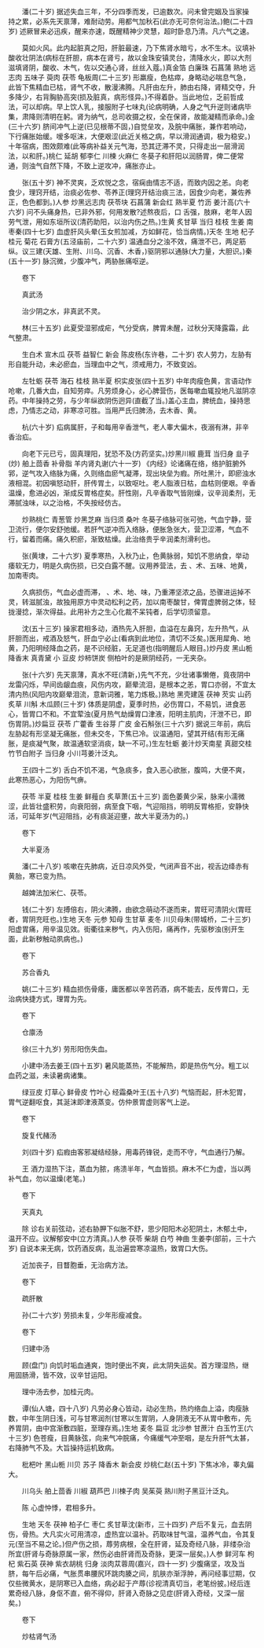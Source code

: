 <!-- { "loadSidebar": true } -->
　　潘(二十岁) 据述失血三年，不分四季而发，已逾数次。问未曾完姻及当家操持之累，必系先天禀薄，难耐动劳。用都气加秋石(此亦无可奈何治法。)鲍(二十四岁) 述厥冒来必迅疾，醒来亦速，既醒精神少灵慧，超时卧息乃清。凡六气之速。

　　莫如火风。此内起脏真之阳，肝脏最速，乃下焦肾水暗亏，水不生木。议填补酸收壮阴法(病标在肝胆，病本在肾亏，故以金珠安镇灵台，清降水火，即以大剂滋填肾阴，酸收、木气，佐以交通心肾，丝丝入蔻。)真金箔 白廉珠 石菖蒲 熟地 远志肉 五味子 萸肉 茯苓 龟板周(二十三岁) 形羸瘦，色枯瘁，身略动必喘息气急，此皆下焦精血已枯，肾气不收，散漫沸腾。凡肝由左升，肺由右降，肾精交夺，升多降少，右背胸胁高突(损及脏真，病形怪异。)不得着卧。当此地位，乏前哲成法，可以却病。早上饮人乳，接服附子七味丸(论病明确，人身之气升逆则诸病毕集，肃降则清明在躬。肾为纳气，总司收摄之权，全在保肾，故能凝精而承命。)金(三十六岁) 脐间冲气上逆(已见根蒂不固，)自觉垒攻，及脘中痛胀，兼作若响动，下行痛胀始缓。嗳多呕沫，大便艰涩(此近关格之病，早以滑润通调，极为稳安。)十年宿病，图效颇难(此等病补益关元气海，恐其迂滞不灵，只得走出一层滑润法，以和肝。)桃仁 延胡 郁李仁 川楝 火麻仁 冬葵子和肝阳以润肠胃，俾二便常通，则浊气自然下降，不致上逆攻冲，痛胀亦止。

　　张(五十岁) 神不灵爽，乏欢悦之念，宿痫由情志不适，而致内因之恙。向老食少，理窍开结，治痰必佐参、苓养正(理窍开结治痰三法，因食少向老，兼佐养正，色色都到。)人参 炒黑远志肉 茯苓块 石菖蒲 新会红 熟半夏 竹沥 姜汁高(六十六岁) 问不头痛身热，已非外邪，何用发散?述熬夜后，口 舌强，肢麻，老年人因劳气泄，用如东垣所议(清药助阳，以治内伤之热。)生黄 炙甘草 当归 桂枝 生姜 南枣秦(四十七岁) 血虚肝风头晕(玉女煎加减，方如鲜花，恰当病情。)天冬 生地 杞子 桂元 菊花 石膏方(五泾庙前，二十六岁) 温通血分之浊不效，痛泄不已，两足筋纵。议三建(天雄、生附、川乌、沉香、木香，)驱阴邪以通脉(大力量，大胆识。)秦(五十一岁) 脉沉微，少腹冲气，两胁胀痛呕逆。

　　卷下

　　真武汤

　　治少阴之水，非真武不灵。

　　林(三十五岁) 此夏受湿邪成疟，气分受病，脾胃未醒，过秋分天降露霜，此气整肃。

　　生白术 宣木瓜 茯苓 益智仁 新会 陈皮杨(东许巷，二十岁) 农人劳力，左胁有形自能升动，未必瘀血，当理血中之气，须戒用力，不致变凶。

　　左牡蛎 茯苓 海石 桂枝 熟半夏 枳实皮张(四十五岁) 中年肉瘦色黄，言语动作呛嗽，几番大血，自知劳瘁。凡劳烦身心，必心脾营伤，医每嗽血辄投地凡滋阴凉药。中年操持之劳，与少年纵欲阴伤迥异(直截了当。)盖心主血，脾统血，操持思虑，乃情志之动，非寒凉可胜。当用严氏归脾汤，去木香、黄。

　　杭(六十岁) 疝病属肝，子和每用辛香泄气，老人睾大偏木，夜溺有淋，非辛香治疝。

　　向老下元已亏，固真理阳，犹恐不及(方药坚实。)炒黑川椒 鹿茸 当归身 韭子(炒) 舶上茴香 补骨脂 羊内肾丸谢(六十一岁) 《内经》论诸痛在络，络护脏腑外郛，逆气攻入络脉为痛，久则络血瘀气凝滞，现出块垒为瘕。所吐黑汁，即瘀浊水液相混。初因嗔怒动肝，肝传胃土，以致呕吐。老人脂液日枯，血枯则便艰。辛香温燥，愈进必凶，渐成反胃格症矣。肝性刚，凡辛香取气皆刚燥，议辛润柔剂，无滞腻浊味，以之治格，不失按经仿古。

　　炒熟桃仁 青葱管 炒黑芝麻 当归须 桑叶 冬葵子络脉可张可弛，气血宁静，营卫流行，便尔安舒弛缓。若肝气逆冲而入络脉，便胀急张大，营卫涩滞，气血不行，留着而痛。痛久积瘀，渐致枯燥。此治络贵乎辛润柔剂滑利也。

　　张(黄埭，二十六岁) 夏季寒热，入秋乃止，色黄脉弱，知饥不思纳食，举动痿软无力，明是久病伤损，已交白露不醒。议用养营法，去 、术、五味、地黄，加南枣肉。

　　久病损伤，气血必虚而滞， 、术、地、味，乃重滞坚浓之品，恐骤进运掉不灵，转滋腻浊，故独用原方中灵动松利之药，加以南枣酸甘，俾胃虚脾弱之体，轻拢漫捻，渐次得益。此用补方之生心化裁不呆钝者，后学切须留意。

　　沈(五十三岁) 操家君相多动，酒热先入肝胆，血溢在左鼻窍，左升热气，从肝胆而出，戒酒及怒气，肝血宁必止(看病到此地位，清切不泛矣。)医用犀角、地黄，乃阳明经降血之药，是不识经脏，无足道也(指明醒后人眼目。)炒丹皮 黑山栀 降香末 真青黛 小 豆皮 炒柿饼炭 侧柏叶的是厥阴经药，一无夹杂。

　　张(十六岁) 先天禀薄，真水不旺(清新，)先气不充，少壮诸事懒倦，竟夜阴中龙雷闪烁，早间齿龈血痕，风伤内攻，巅晕流泪，是根本之恙，胃口亦弱，不宜太清内热(风阳内攻巅晕泪流，意新词雅，笔力炼极。)熟地 黑壳建莲 茯神 芡实 山药 炙草 川斛 木瓜顾(三十岁) 体质是阴虚，夏季时热，必伤胃口，不易饥，进食恶心，皆胃口不和。不宜荤浊(夏月热气劫燥胃口津液，阳明主肌肉，汗泄不已，即伤胃阴。)炒扁豆 茯苓 广藿香 生谷芽 广皮 金石斛张(三十六岁) 据说三年前，病后左胁起有形坚凝无痛胀，但未交冬，下焦已冷。议温通阳，望其开结(有形无痛胀，是痰凝气聚，故温通软坚消痰，缺一不可。)生左牡蛎 姜汁炒天南星 真甜交桂 竹节白附子 当归身 小川芎姜汁泛丸。

　　王(四十二岁) 舌白不饥不渴，气急痰多，食入恶心欲胀，腹鸣，大便不爽，此寒热恶心，为阳伤气痹。

　　茯苓 半夏 桂枝 生姜 鲜薤白 炙草萧(五十三岁) 面色萎黄少采，脉来小濡微涩，此皆壮盛积劳，向衰阳弱，病至食下咽，气迎阻挡，明明反胃格拒，安静快活，可延年岁(气迎阻挡，必有痰涎迎壅，故大半夏汤为的。)

　　卷下

　　大半夏汤

　　潘(二十八岁) 咳嗽在先肺病，近日凉风外受，气闭声音不出，视舌边绛赤有黄胎，寒已变为热。

　　越婢法加米仁、茯苓。

　　钱(二十岁) 左搏倍右，阴火沸腾，由欲念萌动不遂而来，胃旺可清阴火(胃旺者，胃阴充旺也。)生地 天冬 元参 知母 生甘草 麦冬 川贝母朱(带城桥，二十三岁) 阳虚胃痛，用辛温见效。街衢往来秽气，内入伤阳，痛再作，先驱秽浊(别开生面，此新秽触动夙病也。)

　　卷下

　　苏合香丸

　　姚(二十三岁) 精血损伤骨痿，庸医都以辛苦药酒，病不能去，反传胃口，无治病快捷方式，理胃为先。

　　卷下

　　仓廪汤

　　徐(三十九岁) 劳形阳伤失血。

　　小建中汤去姜王(四十五岁) 暑风能蒸热，不能解热，即是热伤气分。粗工以血药之滋，未读暑病诸集。

　　绿豆皮 灯草心 鲜骨皮 竹叶心 经霜桑叶王(五十八岁) 气恼而起，肝木犯胃，胃气逆翻呕食，其涎沫即津液蒸变。仿仲景胃虚则客气上逆。

　　卷下

　　旋复代赭汤

　　刘(四十岁) 疝瘕由客邪凝结经脉，用毒药锋锐，走而不守，气血通行乃解。

　　王 酒力湿热下注，蒸血为脓，疡溃半年，气血皆损。麻木不仁为虚，当以两补气血，勿以温燥(老笔。)

　　卷下

　　天真丸

　　除 诊右关前弦动，述右胁胛下似胀不舒，思少阳阳木必犯阴土，木郁土中，温开不应。议解郁安中(立方清真。)人参 茯苓 柴胡 白芍 神曲 生姜李(部前，三十六岁) 自说本来无病，饮药酒反病，乱治遍尝寒凉温热，致胃口大伤。

　　近加丧子，目瞀胞垂，无治病方法。

　　卷下

　　疏肝散

　　孙(二十六岁) 劳损未复，少年形瘦减食。

　　卷下

　　归建中汤

　　顾(盘门) 向饥时垢血通爽，饱时便出不爽，此太阴失运矣。首方理湿热，继用固肠滑，皆不效，议辛甘运阳。

　　理中汤去参，加桂元肉。

　　谭(仙人塘，四十八岁) 凡劳必身心皆动，动必生热，热灼络血上溢，肉瘦脉数，中年生阴日浅，可与甘寒润剂(甘寒以生胃阴，人身阴液无不从胃中敷布，先养胃阴，由中宫渐敷四脏，至理存焉。)生地 麦冬 扁豆 北沙参 甘蔗汁 白玉竹王(六十三岁) 色苍瘦，目黄脉弦，向来气冲脘痛，今痛缓气冲至咽，是左升肝气太甚，右降肺气不及。大旨操持运机致病。

　　枇杷叶 黑山栀 川贝 苏子 降香木 新会皮 炒桃仁赵(五十岁) 下焦冰冷，睾丸偏大。

　　川乌头 舶上茴香 川椒 葫芦巴 川楝子肉 吴茱萸 熟川附子黑豆汁泛丸。

　　陈 心虚忡悸，君相多升。

　　生地 天冬 茯神 柏子仁 枣仁 炙甘草沈(新市，三十四岁) 产后不复元，血去阴伤，骨热。大凡实火可用清凉，虚热宜以温补。药取味甘气温，温养气血，令其复元(至当不易之论。)但产伤之损，蓐劳病根，全在肝肾，延及奇经八脉，非缕杂治所宜(肝肾与奇脉原属一家，然伤必由肝肾而及奇脉，更深一层矣。)人参 鲜河车 枸杞 紫石英 茯神 紫衣胡桃 归身 淡肉苁蓉周(嘉兴，四十一岁) 少腹痛坚，攻及当脐，每午后必痛，气胀贯串腰尻环跳肉腠之间，肌肤亦渐浮肿，再问经事愆期，仅仅些微黄水，是阴寒已入血络，病必起于产蓐(诊视清真切当，老笔纷披。)经后连累奇经八脉，身伛不直，俯不得仰，肝肾入奇脉之见症(肝肾入奇经，又深一层矣。)

　　卷下

　　炒枯肾气汤

